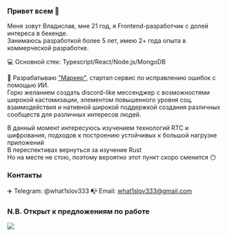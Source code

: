 ### Привет всем 👋

Меня зовут Владислав, мне 21 год, я Frontend-разработчик с долей интереса в бекенде.  
Занимаюсь разработкой более 5 лет, имею 2+ года опыта в коммерческой разработке.  

💻 Основной стек: Typescript/React/Node.js/MongoDB

🧠 Разрабатываю ["Маркер"](https://marker.tips), стартап сервис по исправлению ошибок с помощью ИИ.  
Горю желанием создать discord-like мессенджер с возможностями широкой кастомизации, элементом повышенного уровня соц. взаимодействия и нативной широкой поддержкой создания различных сообществ для различных интересов людей.  

В данный момент интересуюсь изучением технологий RTC и шифрования, подходов к построению устойчивых к большой нагрузке приложений  
В переспективах вернуться за изучение Rust  
Но на месте не стою, поэтому вероятно этот пункт скоро сменится 😶

### Контакты

✈️ Telegram: @what1slov333
📭 Email: what1slov333@gmail.com

### N.B. Открыт к предложениям по работе

![](https://komarev.com/ghpvc/?username=what1slov3&color=blueviolet&style=flat-square)
